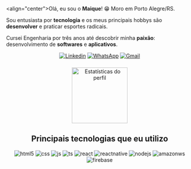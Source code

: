 
<align="center">Olá, eu sou o **Maique**! 😁</align>
Moro em Porto Alegre/RS.

Sou entusiasta por **tecnologia** e os meus principais hobbys são **desenvolver** e praticar esportes radicais.

Cursei Engenharia por três anos até descobrir minha **paixão**: desenvolvimento de **softwares** e **aplicativos**. 


<div align="center">
  
[![Linkedin](https://img.shields.io/badge/LinkedIn-0077B5?style=for-the-badge&logo=linkedin&logoColor=white)](https://www.linkedin.com/in/maique-doglas-moraes-da-silva-387735211/)
[![WhatsApp](https://img.shields.io/badge/WhatsApp-25D366?style=for-the-badge&logo=whatsapp&logoColor=white)](https://api.whatsapp.com/send?phone=5551983518820&text=Ol%C3%A1%20Maique!%20Vim%20do%20seu%20perfil%20do%20GitHub.)
[![Gmail](https://camo.githubusercontent.com/d2943ffbe7f2fdcb129e0ba1a50001284494cd25190500f379699fb299b27b50/68747470733a2f2f696d672e736869656c64732e696f2f62616467652f2d476d61696c2d4646303030303f7374796c653d666f722d7468652d6261646765266c6162656c436f6c6f723d464630303030266c6f676f3d676d61696c266c6f676f436f6c6f723d7768697465)](mailto:maiqued.18@gmail.com?subject=%5BGitHub%5D%20Acabei%20de%20ver%20o%20seu%20GitHub)
</div>
  
###
<div align="center">
  <img src="https://github-readme-streak-stats.herokuapp.com/?user=cybermaique&" height="150" alt="Estatísticas do perfil"  />
</div>

  <h2 align="center"> Principais tecnologias que eu utilizo</h2>

<div style="display: inline_block" align="center">
  <img align="center" alt="html5" src="https://img.shields.io/badge/HTML5-E34F26?style=for-the-badge&logo=html5&logoColor=white" />
  <img align="center" alt="css" src="https://img.shields.io/badge/CSS3-1572B6?style=for-the-badge&logo=css3&logoColor=white" />
  <img align="center" alt="js" src="https://img.shields.io/badge/JavaScript-F7DF1E?style=for-the-badge&logo=javascript&logoColor=black" />
  <img align="center" alt="ts" src="https://img.shields.io/badge/TypeScript-007ACC?style=for-the-badge&logo=typescript&logoColor=white" />
  <img align="center" alt="react" src="https://img.shields.io/badge/React-20232A?style=for-the-badge&logo=react&logoColor=61DAFB" />
  <img align="center" alt="reactnative" src="https://img.shields.io/badge/React_Native-20232A?style=for-the-badge&logo=react&logoColor=61DAFB" />
  <img align="center" alt="nodejs" src="https://img.shields.io/badge/Node.js-43853D?style=for-the-badge&logo=node.js&logoColor=white" />
  <img align="center" alt="amazonws" src="https://img.shields.io/badge/Amazon_AWS-232F3E?style=for-the-badge&logo=amazon-aws&logoColor=white" />
    <img align="center" alt="firebase" src="https://camo.githubusercontent.com/bac5c7f45fe7c116b5f8c9d61c4611b31f635301a841bf8dcf1b89b8fcfa4824/68747470733a2f2f696d672e736869656c64732e696f2f62616467652f66697265626173652d6666636132383f7374796c653d666f722d7468652d6261646765266c6f676f3d6669726562617365266c6f676f436f6c6f723d626c61636b" />
  
  

  

</div><br/>

